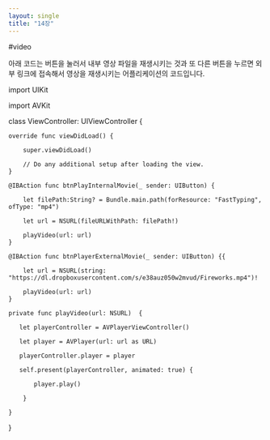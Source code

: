 ```yaml
---
layout: single
title: "14장"
---
```

#video


아래 코드는  버튼을 눌러서 내부 영상 파일을 재생시키는 것과 또 다른 버튼을 누르면 외부 링크에 접속해서 영상을 재생시키는 어플리케이션의 코드입니다. 


import UIKit

import AVKit

class ViewController: UIViewController {

    override func viewDidLoad() {
    
        super.viewDidLoad()
        
        // Do any additional setup after loading the view.
    }
    
    @IBAction func btnPlayInternalMovie(_ sender: UIButton) {
    
        let filePath:String? = Bundle.main.path(forResource: "FastTyping", ofType: "mp4")
        
        let url = NSURL(fileURLWithPath: filePath!)
        
        playVideo(url: url)
    }
    
    @IBAction func btnPlayerExternalMovie(_ sender: UIButton) {{   
    
        let url = NSURL(string: "https://dl.dropboxusercontent.com/s/e38auz050w2mvud/Fireworks.mp4")!
        
        playVideo(url: url)
    }
    
    private func playVideo(url: NSURL)  {
    
       let playerController = AVPlayerViewController()
       
       let player = AVPlayer(url: url as URL)
       
       playerController.player = player
       
       self.present(playerController, animated: true) {
       
           player.play()
           
        }
        
    }
    
}
